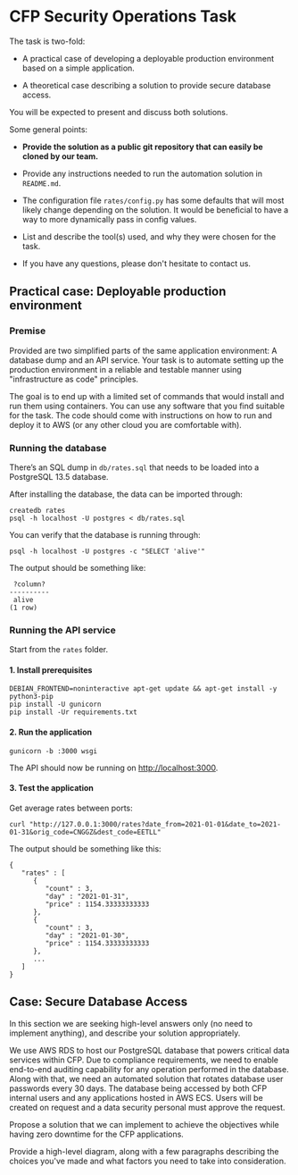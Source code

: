 # CFP Security Operations Task

The task is two-fold:

* A practical case of developing a deployable production environment based on a simple application.

* A theoretical case describing a solution to provide secure database access.

You will be expected to present and discuss both solutions.

Some general points:

* **Provide the solution as a public git repository that can easily be cloned by our team.**

* Provide any instructions needed to run the automation solution in `README.md`.

* The configuration file `rates/config.py` has some defaults that will most likely change depending on the solution. It would be beneficial to have a way to more dynamically pass in config values.

* List and describe the tool(s) used, and why they were chosen for the task.

* If you have any questions, please don't hesitate to contact us.

## Practical case: Deployable production environment

### Premise

Provided are two simplified parts of the same application environment: A database dump and an API service. Your task is to automate setting up the production environment in a reliable and testable manner using "infrastructure as code" principles.

The goal is to end up with a limited set of commands that would install and run them using containers. You can use any software that you find suitable for the task. The code should come with instructions on how to run and deploy it to AWS (or any other cloud you are comfortable with).

### Running the database

There’s an SQL dump in `db/rates.sql` that needs to be loaded into a PostgreSQL 13.5 database.

After installing the database, the data can be imported through:

```
createdb rates
psql -h localhost -U postgres < db/rates.sql
```

You can verify that the database is running through:

```
psql -h localhost -U postgres -c "SELECT 'alive'"
```

The output should be something like:

```
 ?column?
----------
 alive
(1 row)
```

### Running the API service

Start from the `rates` folder.

#### 1. Install prerequisites

```
DEBIAN_FRONTEND=noninteractive apt-get update && apt-get install -y python3-pip
pip install -U gunicorn
pip install -Ur requirements.txt
```

#### 2. Run the application
```
gunicorn -b :3000 wsgi
```

The API should now be running on [http://localhost:3000](http://localhost:3000).

#### 3. Test the application

Get average rates between ports:
```
curl "http://127.0.0.1:3000/rates?date_from=2021-01-01&date_to=2021-01-31&orig_code=CNGGZ&dest_code=EETLL"
```

The output should be something like this:
```
{
   "rates" : [
      {
         "count" : 3,
         "day" : "2021-01-31",
         "price" : 1154.33333333333
      },
      {
         "count" : 3,
         "day" : "2021-01-30",
         "price" : 1154.33333333333
      },
      ...
   ]
}
```

## Case: Secure Database Access

In this section we are seeking high-level answers only (no need to implement anything), and describe your solution appropriately.

We use AWS RDS to host our PostgreSQL database that powers critical data services within CFP. Due to compliance requirements, we need to enable end-to-end auditing capability for any operation performed in the database. Along with that, we need an automated solution that rotates database user passwords every 30 days. The database being accessed by both CFP internal users and any applications hosted in AWS ECS.
Users will be created on request and a data security personal must approve the request.

Propose a solution that we can implement to achieve the objectives while having zero downtime for the CFP applications.

Provide a high-level diagram, along with a few paragraphs describing the choices you've made and what factors you need to take into consideration.
